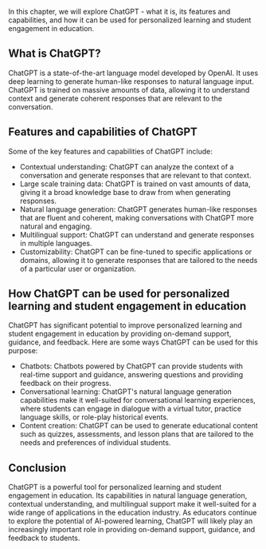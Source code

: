 
In this chapter, we will explore ChatGPT - what it is, its features and capabilities, and how it can be used for personalized learning and student engagement in education.

What is ChatGPT?
----------------

ChatGPT is a state-of-the-art language model developed by OpenAI. It uses deep learning to generate human-like responses to natural language input. ChatGPT is trained on massive amounts of data, allowing it to understand context and generate coherent responses that are relevant to the conversation.

Features and capabilities of ChatGPT
------------------------------------

Some of the key features and capabilities of ChatGPT include:

* Contextual understanding: ChatGPT can analyze the context of a conversation and generate responses that are relevant to that context.
* Large scale training data: ChatGPT is trained on vast amounts of data, giving it a broad knowledge base to draw from when generating responses.
* Natural language generation: ChatGPT generates human-like responses that are fluent and coherent, making conversations with ChatGPT more natural and engaging.
* Multilingual support: ChatGPT can understand and generate responses in multiple languages.
* Customizability: ChatGPT can be fine-tuned to specific applications or domains, allowing it to generate responses that are tailored to the needs of a particular user or organization.

How ChatGPT can be used for personalized learning and student engagement in education
-------------------------------------------------------------------------------------

ChatGPT has significant potential to improve personalized learning and student engagement in education by providing on-demand support, guidance, and feedback. Here are some ways ChatGPT can be used for this purpose:

* Chatbots: Chatbots powered by ChatGPT can provide students with real-time support and guidance, answering questions and providing feedback on their progress.
* Conversational learning: ChatGPT's natural language generation capabilities make it well-suited for conversational learning experiences, where students can engage in dialogue with a virtual tutor, practice language skills, or role-play historical events.
* Content creation: ChatGPT can be used to generate educational content such as quizzes, assessments, and lesson plans that are tailored to the needs and preferences of individual students.

Conclusion
----------

ChatGPT is a powerful tool for personalized learning and student engagement in education. Its capabilities in natural language generation, contextual understanding, and multilingual support make it well-suited for a wide range of applications in the education industry. As educators continue to explore the potential of AI-powered learning, ChatGPT will likely play an increasingly important role in providing on-demand support, guidance, and feedback to students.
